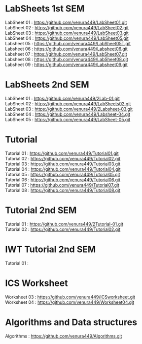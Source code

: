 # LabSheets 1st SEM
LabSheet 01 : https://github.com/venura449/LabSheet01.git  
LabSheet 02 : https://github.com/venura449/LabSheet02.git  
LabSheet 03 : https://github.com/venura449/LabSheet03.git  
LabSheet 04 : https://github.com/venura449/LabSheet05.git  
Labsheet 05 : https://github.com/venura449/LabSheet05T.git  
Labsheet 06 : https://github.com/venura449/Labsheet06.git  
Labsheet 07 : https://github.com/venura449/LabSheet07.git  
Labsheet 08 : https://github.com/venura449/LabSheet08.git   
Labsheet 09 : https://github.com/venura449/Labsheet09.git    

# LabSheets  2nd SEM 
LabSheet 01 : https://github.com/venura449/2Lab-01.git   
LabSheet 02 : https://github.com/venura449/LabSheets02.git    
LabSheet 03 : https://github.com/venura449/2Labsheet-03.git   
LabSheet 04 : https://github.com/venura449/Labsheet-04.git     
LabSheet 05 : https://github.com/venura449/LabSheet-05.git     








# Tutorial  
Tutorial 01 : https://github.com/venura449/Tutorial01.git  
Tutorial 02 : https://github.com/venura449/Tutorial02.git  
Tutorial 03 : https://github.com/venura449/Tutorial03.git  
Tutorial 04 : https://github.com/venura449/Tutorial04.git  
Tutorial 05 : https://github.com/venura449/Tutorial05.git  
Tutorial 06 : https://github.com/venura449/Tutorial06.git  
Tutorial 07 : https://github.com/venura449/Tutorial07.git  
Tutorial 08 : https://github.com/venura449/Tutorial08.git    

# Tutorial  2nd SEM   
Tutorial 01 : https://github.com/venura449/2Tutorial-01.git   
Tutorial 02 : https://github.com/venura449/Tutorial02.git    

# IWT Tutorial 2nd SEM   
Tutorial 01 : 





# ICS Worksheet  
Worksheet 03 : https://github.com/venura449/ICSworksheet.git  
Worksheet 04 : https://github.com/venura449/Worksheet04.git

# Algorithms and Data structures  
Algorithms : https://github.com/venura449/Algorithms.git    

